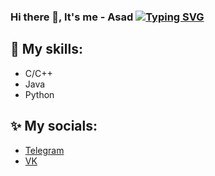 ### Hi there 👋, It's me - Asad [![Typing SVG](https://readme-typing-svg.herokuapp.com/?lines=It's+me+Asad+text)](https://git.io/typing-svg)

## 🔧 My skills:
  - C/C++
  - Java
  - Python

## ✨ My socials:
  - [Telegram](https://t.me/AsadR22)
  - [VK](https://vk.com/antihrupkij)

<!--
**BuryatyaTut/BuryatyaTut** is a ✨ _special_ ✨ repository because its `README.md` (this file) appears on your GitHub profile.

Here are some ideas to get you started:

- 🔭 I’m currently working on ...
- 🌱 I’m currently learning ...
- 👯 I’m looking to collaborate on ...
- 🤔 I’m looking for help with ...
- 💬 Ask me about ...
- 📫 How to reach me: ...
- 😄 Pronouns: ...
- ⚡ Fun fact: ...
-->
